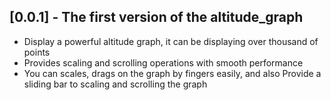## [0.0.1] - The first version of the altitude_graph

- Display a powerful altitude graph, it can be displaying over thousand of points
- Provides scaling and scrolling operations with smooth performance
- You can scales, drags on the graph by fingers easily, and also Provide a sliding bar to scaling and scrolling the graph
